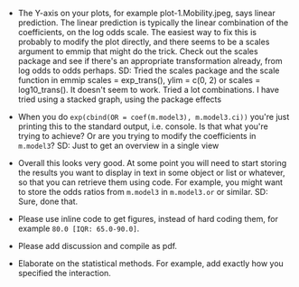 - The Y-axis on your plots, for example plot-1.Mobility.jpeg, says linear prediction. The linear prediction is typically the linear combination of the coefficients, on the log odds scale. The easiest way to fix this is probably to modify the plot directly, and there seems to be a scales argument to emmip that might do the trick. Check out the scales package and see if there's an appropriate transformation already, from log odds to odds perhaps.
SD: Tried the scales package and the scale function in emmip scales = exp_trans(), ylim = c(0, 2) or scales = log10_trans(). It doesn't seem to work. Tried a lot combinations. I have tried using a stacked graph, using the package effects

- When you do `exp(cbind(OR = coef(m.model3), m.model3.ci))` you're just printing this to the standard output, i.e. console. Is that what you're trying to achieve? Or are you trying to modify the coefficients in `m.model3`?
SD: Just to get an overview in a single view

- Overall this looks very good. At some point you will need to start storing the results you want to display in text in some object or list or whatever, so that you can retrieve them using code. For example, you might want to store the odds ratios from `m.model3` in `m.model3.or` or similar. 
SD: Sure, done that.

- Please use inline code to get figures, instead of hard coding them, for example `80.0 [IQR: 65.0-90.0]`.

- Please add discussion and compile as pdf.

- Elaborate on the statistical methods. For example, add exactly how you specified the interaction. 
